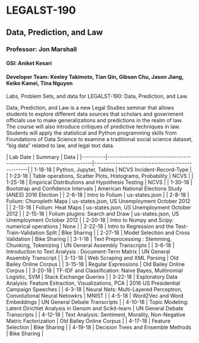 # LEGALST-190
## Data, Prediction, and Law
### Professor: Jon Marshall
#### GSI: Aniket Kesari
#### Developer Team: Keeley Takimoto, Tian Qin, Gibson Chu, Jason Jiang, Keiko Kamei, Tina Nguyen

Labs, Problem Sets, and data for LEGALST-190: Data, Prediction, and Law. 

Data, Prediction, and Law is a new Legal Studies seminar that allows students to explore different data sources that scholars and government officials use to make generalizations and predictions in the realm of law. The course will also introduce critiques of predictive techniques in law. Students will apply the statistical and Python programming skills from Foundations of Data Science to examine a traditional social science dataset, “big data” related to law, and legal text data.

| Lab Date | Summary                                                               | Data                                             | |----------|-----------------------------------------------------------------------|--------------------------------------------------|
| 1-18-18  | Python, Jupyter, Tables                                               | NCVS Incident-Record-Type                        | 
| 1-23-18  | Table operations, Scatter Plots, Histograms, Probability              | NCVS                                             | 
| 1-25-18  | Empirical Distributions and Hypothesis Testing                        | NCVS                                             | 
| 1-30-18  | Bootstrap and Confidence Intervals                                    | American National Elections Study (ANES) 2016 Election |
| 2-6-18   | Intro to Folium                                                       | us-states.json                                   |
| 2-8-18   | Folium: Choropleth Maps                                               | us-states.json, US Unemployment October 2012     | 
| 2-13-18  | Folium: Heat Maps                                                     | us-states.json, US Unemployment October 2012     | 
| 2-15-18  | Folium plugins: Search and Draw                                       | us-states.json, US Unemployment October 2012     | 
| 2-20-18  | Intro to Numpy and Scipy: numerical operations                        | None                                             | 
| 2-22-18  | Intro to Regression and the Test-Train-Validation Split               | Bike Sharing                                     | 
| 2-27-18  | Model Selection and Cross Validation                                  | Bike Sharing                                     | 
| 3-1-18   | Text Preprocessing : Stemming, Chunking, Tokenizing                   | UN General Assembly Transcripts                  |
| 3-6-18   | Introduction to Text Analysis : Document-Term Matrix                  | UN General Assembly Transcript                   | 
| 3-13-18  | Web Scraping and XML Parsing                                          | Old Bailey Online Corpus                         | 
| 3-15-18  | Regular Expressions                                                   | Old Bailey Online Corpus                         | 
| 3-20-18  | TF-IDF and Classification: Naive Bayes, Multinomial Logistic, SVM     | Stack Exchange Queries                           | 
| 3-22-18  | Exploratory Data Analysis: Feature Extraction, Visualizations, PCA    | 2016 US Presidential Campaign Speeches           | 
| 4-3-18   | Neural Nets: Multi-Layered Perceptron, Convolutional Neural Netowkrs  | MNIST                                            | 
| 4-5-18   | Word2Vec and Word Embeddings                                          | UN General Debate Transcripts                    | 
| 4-10-18  | Topic Modeling: Latent Dirichlet Analysis in Gensim and Scikit-learn  | UN General Debate Transcripts                    | 
| 4-12-18  | Text Analysis: Sentiment, Morality, Non-Negative Matric Factorization | Old Bailey Online Corpus                         | 
| 4-17-18  | Feature Selection                                                     | Bike Sharing                                     | 
| 4-19-18  | Decision Trees and Ensemble Methods                                   | Bike Sharing                                     | 
